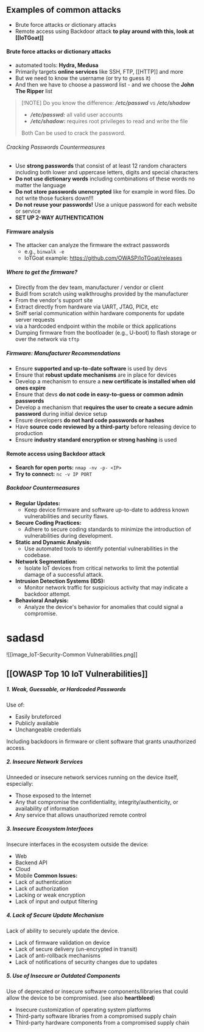 
## Examples of common attacks
- Brute force attacks or dictionary attacks
- Remote access using Backdoor attack
**to play around with this, look at [[IoTGoat]]** 
#### Brute force attacks or dictionary attacks
- automated tools: **Hydra, Medusa**
- Primarily targets **online services** like SSH, FTP, [[HTTP]] and more
- But we need to know the username (or try to guess it)
- And then we have to choose a password list - and we choose the **John The Ripper** list

> [!NOTE] Do you know the difference: **_/etc/passwd_** vs **_/etc/shadow_**
> - **_/etc/passwd:_** all valid user accounts
> - **_/etc/shadow:_** requires root privileges to read and write the file
> 
> Both Can be used to crack the password.
###### Cracking Passwords Countermeasures
- Use **strong passwords** that consist of at least 12 random characters including both lower and uppercase letters, digits and special characters
- **Do not use dictionary words** including combinations of these words no matter the language
- **Do not store passwords unencrypted** like for example in word files. Do not write those fuckers down!!!
- **Do not reuse your passwords!** Use a unique password for each website or service
- **SET UP 2-WAY AUTHENTICATION**
#### Firmware analysis
- The attacker can analyze the firmware the extract passwords
	- e.g., `binwalk -e`
	- IoTGoat example: https://github.com/OWASP/IoTGoat/releases
##### Where to get the firmware?
- Directly from the dev team, manufacturer / vendor or client
- Buidl from scratch using walkthroughs provided by the manufacturer
- From the vendor's support site
- Extract directly from hardware via UART, JTAG, PICit, etc
- Sniff serial communication within hardware components for update server requests
- via a hardcoded endpoint within the mobile or thick applications
- Dumping firmware from the bootloader (e.g., U-boot) to flash storage or over the network via `tftp`
##### Firmware: Manufacturer Recommendations
- Ensure **supported and up-to-date software** is used by devs
- Ensure that **robust update mechanisms** are in place for devices
- Develop a mechanism to ensure a **new certificate is installed when old ones expire**
- Ensure that devs **do not code in easy-to-guess or common admin passwords**
- Develop a mechanism that **requires the user to create a secure admin password** during initial device setup
- Ensure developers **do not hard code passwords or hashes**
- Have **source code reviewed by a third-party** before releasing device to production
- Ensure **industry standard encryption or strong hashing** is used
#### Remote access using Backdoor attack
- **Search for open ports:** `nmap -nv -p- <IP>`
- **Try to connect:** `nc -v IP PORT`
##### Backdoor Countermeasures
- **Regular Updates:**
	- Keep device firmware and software up-to-date to address known vulnerabilities and security flaws.
- **Secure Coding Practices:**
	- Adhere to secure coding standards to minimize the introduction of vulnerabilities during development.
- **Static and Dynamic Analysis:**
	- Use automated tools to identify potential vulnerabilities in the codebase.
- **Network Segmentation:**
	- Isolate IoT devices from critical networks to limit the potential damage of a successful attack.
- **Intrusion Detection Systems (IDS):**
	- Monitor network traffic for suspicious activity that may indicate a backdoor attempt.
- **Behavioral Analysis:**
	- Analyze the device's behavior for anomalies that could signal a compromise.

# sadasd

![[image_IoT-Security-Common Vulnerabilities.png]]
## [[OWASP Top 10 IoT Vulnerabilities]]
##### 1. Weak, Guessable, or Hardcoded Passwords
Use of:
- Easily bruteforced
- Publicly available
- Unchangeable credentials

Including backdoors in firmware or client software that grants unauthorized access.
##### 2. Insecure Network Services
Unneeded or insecure network services running on the device itself, especially:
- Those exposed to the Internet
- Any that compromise the confidentiality, integrity/authenticity, or availability of information
- Any service that allows unauthorized remote control
##### 3. Insecure Ecosystem Interfaces
Insecure interfaces in the ecosystem outside the device:
- Web
- Backend API
- Cloud
- Mobile
**Common Issues:**
- Lack of authentication
- Lack of authorization
- Lacking or weak encryption
- Lack of input and output filtering
##### 4. Lack of Secure Update Mechanism
Lack of ability to securely update the device.
- Lack of firmware validation on device
- Lack of secure delivery (un-encrypted in transit)
- Lack of anti-rollback mechanisms
- Lack of notifications of security changes due to updates
##### 5. Use of Insecure or Outdated Components
Use of deprecated or insecure software components/libraries that could allow the device to be compromised. (see also **heartbleed**)
- Insecure customization of operating system platforms
- Third-party software libraries from a compromised supply chain
- Third-party hardware components from a compromised supply chain